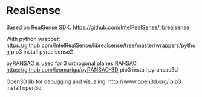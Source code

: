 # RealSense

Based on RealSense SDK:
https://github.com/IntelRealSense/librealsense

With python wrapper:
https://github.com/IntelRealSense/librealsense/tree/master/wrappers/python
pip3 install pyrealsense2

pyRANSAC is used for 3 orthogonal planes RANSAC
https://github.com/leomariga/pyRANSAC-3D
pip3 install pyransac3d

Open3D lib for debugging and visualing:
http://www.open3d.org/
pip3 install open3d

